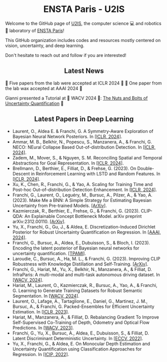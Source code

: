 <div align="center">
  <h1>ENSTA Paris - U2IS</h1>
</div>

Welcome to the GitHub page of [U2IS](http://u2is.ensta-paris.fr/?lang=en), the computer science 💻 and robotics 🤖 laboratory of [ENSTA Paris](https://www.ensta-paris.fr/en)!

This GitHub organization includes codes and resources mostly centered on vision, uncertainty, and deep learning.

Don't hesitate to reach out and follow if you are interested!

<div align="center">
  <h2> Latest News </h2>
</div>

🎉 Five papers from the lab were accepted at ICLR 2024 🎉
🎉 One paper from the lab wax accepted at AAAI 2024 🎉

Gianni presented a Tutorial at 🌴 WACV 2024 🌴: [The Nuts and Bolts of Uncertainty Quantification](ensta-u2is.github.io/uqt/) 🎉

<div align="center">
  <h2> Latest Papers in Deep Learning </h2>
</div>

- Laurent, O., Aldea E. & Franchi, G. A Symmetry-Aware Exploration of Bayesian Neural Network Posteriors. In [[ICLR, 2024]](https://arxiv.org/pdf/2310.08287.pdf).
- Ammar, M. B., Belkhir, N., Popescu, S., Manzanera, A., & Franchi, G. NECO: NEural Collapse Based Out-of-distribution Detection. In [[ICLR, 2024]](https://arxiv.org/pdf/2310.06823.pdf).
- Zadem, M., Mover, S., & Nguyen, S. M. Reconciling Spatial and Temporal Abstractions for Goal Representation. In [[ICLR, 2024]](https://arxiv.org/abs/2401.09870).
- Brellmann, D., Berthier, E., Filliat, D., & Frehse, G. (2023). On Double-Descent in Reinforcement Learning with LSTD and Random Features. In [[ICLR, 2024]](https://arxiv.org/abs/2310.05518).
- Xu, K., Chen, R., Franchi, G., & Yao, A. Scaling for Training Time and Post-hoc Out-of-distribution Detection Enhancement. In [[ICLR, 2024]](https://arxiv.org/pdf/2310.00227.pdf).
- Franchi, G., Laurent, O., Leguéry, M., Bursuc, A., Pilzer, A., & Yao, A. (2023). Make Me a BNN: A Simple Strategy for Estimating Bayesian Uncertainty from Pre-trained Models. [[ArXiv]](https://arxiv.org/abs/2312.15297).
- Kazmierczak, R., Berthier, E., Frehse, G., & Franchi, G. (2023). CLIP-QDA: An Explainable Concept Bottleneck Model. arXiv preprint arXiv:2312.00110. [[ArXiv]](https://arxiv.org/pdf/2312.00110.pdf).
- Yu, X., Franchi, G., Gu, J., & Aldea, E. Discretization-Induced Dirichlet Posterior for Robust Uncertainty Quantification on Regression. In [[AAAI, 2024]](https://arxiv.org/pdf/2308.09065.pdf).
- Franchi, G., Bursuc, A., Aldea, E., Dubuisson, S., & Bloch, I. (2023). Encoding the latent posterior of Bayesian neural networks for uncertainty quantification. [[TPAMI]](https://arxiv.org/pdf/2012.02818.pdf).
- Laroudie, C., Bursuc, A., Ha, M. L., & Franchi, G. (2023). Improving CLIP Robustness with Knowledge Distillation and Self-Training. [[ArXiv]](https://arxiv.org/pdf/2309.10361.pdf).
- Franchi, G., Hariat, M., Yu, X., Belkhir, N., Manzanera, A., & Filliat, D. InfraParis: A multi-modal and multi-task autonomous driving dataset. In [[WACV, 2024]](https://arxiv.org/pdf/2309.15751.pdf).
- Hariat, M., Laurent, O., Kazmierczak, R., Bursuc, A., Yao, A., & Franchi, G. Learning to Generate Training Datasets for Robust Semantic Segmentation. In [[WACV, 2024]](https://arxiv.org/abs/2308.02535).
- Laurent, O., Lafage, A., Tartaglione, E., Daniel, G., Martinez, J. M., Bursuc, A., & Franchi, G. Packed-Ensembles for Efficient Uncertainty Estimation. In [[ICLR, 2023]](https://arxiv.org/pdf/2210.09184.pdf).
- Hariat, M., Manzanera, A., & Filliat, D. Rebalancing Gradient To Improve Self-Supervised Co-Training of Depth, Odometry and Optical Flow Predictions. In [[WACV, 2023]](https://hal.science/hal-03964607/file/wacv23.pdf).
- Franchi, G., Yu, X., Bursuc, A., Aldea, E., Dubuisson, S., & Filliat, D. Latent Discriminant Deterministic Uncertainty. In [[ECCV, 2022]](https://arxiv.org/pdf/2207.10130.pdf).
- Yu, X., Franchi, G., & Aldea, E. On Monocular Depth Estimation and Uncertainty Quantification using Classification Approaches for Regression. In [[ICIP, 2022]](https://hal.science/hal-03775941/document).
